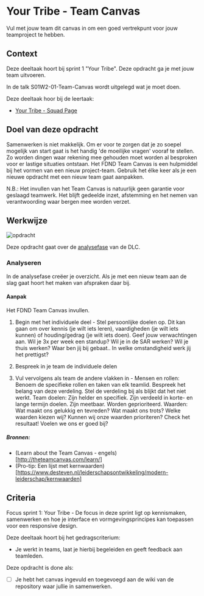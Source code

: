 # Your Tribe - Team Canvas

Vul met jouw team dit canvas in om een goed vertrekpunt voor jouw teamproject te hebben.

## Context

Deze deeltaak hoort bij sprint 1 "Your Tribe". Deze opdracht ga je met jouw team uitvoeren.

In de talk S01W2-01-Team-Canvas wordt uitgelegd wat je moet doen.

Deze deeltaak hoor bij de leertaak:
- [Your Tribe - Squad Page](https://github.com/fdnd-task/your-tribe-squad-page)

## Doel van deze opdracht

Samenwerken is niet makkelijk. 
Om er voor te zorgen dat je zo soepel mogelijk van start gaat is het handig 'de moeilijke vragen' vooraf te stellen. 
Zo worden dingen waar rekening mee gehouden moet worden al besproken voor er lastige situaties ontstaan. 
Het FDND Team Canvas is een hulpmiddel bij het vormen van een nieuw project-team. 
Gebruik het élke keer als je een nieuwe opdracht met een nieuw team gaat aanpakken.

N.B.: Het invullen van het Team Canvas is natuurlijk geen garantie voor geslaagd teamwerk. Het blijft gedeelde inzet, afstemming en het nemen van verantwoording waar bergen mee worden verzet.

## Werkwijze
![opdracht](https://user-images.githubusercontent.com/140124/189592950-da2ca796-d49d-4588-8998-09ccef591dc9.png)

Deze opdracht gaat over de [analysefase](#analyseren) van de DLC.

### Analyseren

In de analysefase creëer je overzicht. Als je met een nieuw team aan de slag gaat hoort het maken van afspraken daar bij.

#### Aanpak

Het FDND Team Canvas invullen.

1. Begin met het individuele deel -
Stel persoonlijke doelen op. Dit kan gaan om over kennis (je wilt iets leren), vaardigheden (je wilt iets kunnen) of houding/gedrag (je wilt iets doen). Geef jouw verwachtingen aan. Wil je 3x per week een standup? Wil je in de SAR werken? Wil je thuis werken? Waar ben jij bij gebaat.. In welke omstandigheid werk jij het prettigst?

2. Bespreek in je team de individuele delen
3. Vul vervolgens als team de andere vlakken in -
Mensen en rollen: Benoem de specifieke rollen en taken van elk teamlid. Bespreek het belang van deze verdeling. Stel de verdeling bij als blijkt dat het niet werkt.
Team doelen: Zijn helder en specifiek. Zijn verdeeld in korte- en lange termijn doelen. Zijn meetbaar. Worden geprioriteerd.
Waarden: Wat maakt ons gelukkig en tevreden? Wat maakt ons trots? Welke waarden kiezen wij? Kunnen wij onze waarden prioriteren? Check het resultaat! Voelen we ons er goed bij?



##### Bronnen:
- (Learn about the Team Canvas - engels)[http://theteamcanvas.com/learn/]
- (Pro-tip: Een lijst met kernwaarden)[https://www.desteven.nl/leiderschapsontwikkeling/modern-leiderschap/kernwaarden]

## Criteria

Focus sprint 1: Your Tribe - De focus in deze sprint ligt op kennismaken, samenwerken en hoe je interface en vormgevingsprincipes kan toepassen voor een responsive design.

Deze deeltaak hoort bij het gedragscriterium:

- Je werkt in teams, laat je hierbij begeleiden en geeft feedback aan teamleden.

Deze opdracht is done als:

- [ ] Je hebt het canvas ingevuld en toegevoegd aan de wiki van de repository waar jullie in samenwerken.
